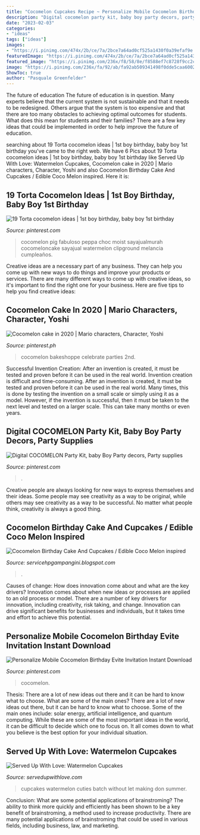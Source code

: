 ```yaml
---
title: "Cocomelon Cupcakes Recipe ~ Personalize Mobile Cocomelon Birthday Evite Invitation Instant Download"
description: "Digital cocomelon party kit, baby boy party decors, party supplies"
date: "2023-02-03"
categories:
- "ideas"
tags: ["ideas"]
images:
- "https://i.pinimg.com/474x/2b/ce/7a/2bce7a64ad0cf525a1430f0a39efaf9e.jpg"
featuredImage: "https://i.pinimg.com/474x/2b/ce/7a/2bce7a64ad0cf525a1430f0a39efaf9e.jpg"
featured_image: "https://i.pinimg.com/236x/f8/58/8e/f8588ef7c8728f9cc2c440791cd09f66.jpg?nii=t"
image: "https://i.pinimg.com/236x/fa/92/ab/fa92ab509341498f0dde5caa60025e0a.jpg?nii=t"
ShowToc: true
author: "Pasquale Greenfelder"
---
```



The future of education
The future of education is in question. Many experts believe that the current system is not sustainable and that it needs to be redesigned. Others argue that the system is too expensive and that there are too many obstacles to achieving optimal outcomes for students. What does this mean for students and their families?
There are a few key ideas that could be implemented in order to help improve the future of education.

	

		
searching about 19 Torta cocomelon ideas | 1st boy birthday, baby boy 1st birthday you've came to the right web. We have 6 Pics about 19 Torta cocomelon ideas | 1st boy birthday, baby boy 1st birthday like Served Up With Love: Watermelon Cupcakes, Cocomelon cake in 2020 | Mario characters, Character, Yoshi and also Cocomelon Birthday Cake And Cupcakes / Edible Coco Melon inspired. Here it is:
		
    
## 19 Torta Cocomelon Ideas | 1st Boy Birthday, Baby Boy 1st Birthday

<img loading=lazy src="https://i.pinimg.com/474x/2b/ce/7a/2bce7a64ad0cf525a1430f0a39efaf9e.jpg" onerror="this.onerror=null;this.src='https://tse2.mm.bing.net/th?id=OIP.vbxgIJbNyMQPqIrvKom2RwAAAA&amp;pid=15.1';" alt="19 Torta cocomelon ideas | 1st boy birthday, baby boy 1st birthday">

_Source: pinterest.com_

>cocomelon pig fabuloso peppa choc moist sayajualmurah cocomeloncake sayajual watermelon clipground melancia cumpleaños. 

	

Creative ideas are a necessary part of any business. They can help you come up with new ways to do things and improve your products or services. There are many different ways to come up with creative ideas, so it's important to find the right one for your business. Here are five tips to help you find creative ideas: 

    
## Cocomelon Cake In 2020 | Mario Characters, Character, Yoshi

<img loading=lazy src="https://i.pinimg.com/736x/71/c9/31/71c93115122577449be6c5bf35a0050d.jpg" onerror="this.onerror=null;this.src='https://tse1.mm.bing.net/th?id=OIP.ZEsPX5P3asUEJHIyjJjjSgHaJP&amp;pid=15.1';" alt="Cocomelon cake in 2020 | Mario characters, Character, Yoshi">

_Source: pinterest.ph_

>cocomelon bakeshoppe celebrate parties 2nd. 

	

Successful Invention Creation: After an invention is created, it must be tested and proven before it can be used in the real world.
Invention creation is difficult and time-consuming. After an invention is created, it must be tested and proven before it can be used in the real world. Many times, this is done by testing the invention on a small scale or simply using it as a model. However, if the invention is successful, then it must be taken to the next level and tested on a larger scale. This can take many months or even years.

    
## Digital COCOMELON Party Kit, Baby Boy Party Decors, Party Supplies

<img loading=lazy src="https://i.pinimg.com/236x/fa/92/ab/fa92ab509341498f0dde5caa60025e0a.jpg?nii=t" onerror="this.onerror=null;this.src='https://tse3.mm.bing.net/th?id=OIP.7A-H56GSQ-IoFVHxpTnpCAAAAA&amp;pid=15.1';" alt="Digital COCOMELON Party Kit, baby Boy Party decors, Party supplies">

_Source: pinterest.com_

>. 

	

Creative people are always looking for new ways to express themselves and their ideas. Some people may see creativity as a way to be original, while others may see creativity as a way to be successful. No matter what people think, creativity is always a good thing.

    
## Cocomelon Birthday Cake And Cupcakes / Edible Coco Melon Inspired

<img loading=lazy src="https://i.pinimg.com/736x/70/aa/5f/70aa5f34374c46976c8979b38ae9ef31.jpg" onerror="this.onerror=null;this.src='https://tse1.mm.bing.net/th?id=OIP.EPbB-CDc7m5f02ZG45OSmQHaFW&amp;pid=15.1';" alt="Cocomelon Birthday Cake And Cupcakes / Edible Coco Melon inspired">

_Source: servicehpgampangini.blogspot.com_

>. 

	

Causes of change: How does innovation come about and what are the key drivers?
Innovation comes about when new ideas or processes are applied to an old process or model. There are a number of key drivers for innovation, including creativity, risk taking, and change. Innovation can drive significant benefits for businesses and individuals, but it takes time and effort to achieve this potential.

    
## Personalize Mobile Cocomelon Birthday Evite Invitation Instant Download

<img loading=lazy src="https://i.pinimg.com/236x/f8/58/8e/f8588ef7c8728f9cc2c440791cd09f66.jpg?nii=t" onerror="this.onerror=null;this.src='https://tse3.mm.bing.net/th?id=OIP.D6F1mMKvc3_dRTOxmWh1bwAAAA&amp;pid=15.1';" alt="Personalize Mobile Cocomelon Birthday Evite Invitation Instant Download">

_Source: pinterest.com_

>cocomelon. 

	

Thesis: There are a lot of new ideas out there and it can be hard to know what to choose. What are some of the main ones?
There are a lot of new ideas out there, but it can be hard to know what to choose. Some of the main ones include: solar energy, artificial intelligence, and quantum computing. While these are some of the most important ideas in the world, it can be difficult to decide which one to focus on. It all comes down to what you believe is the best option for your individual situation.

    
## Served Up With Love: Watermelon Cupcakes

<img loading=lazy src="https://1.bp.blogspot.com/-OSChD54sY8A/W1U7GqOzzpI/AAAAAAAAHc0/M68uzIKA0-YgQVXGo6OAlsGaNGfEAW9DQCEwYBhgL/s640/2watermeloncupcake4a.jpg" onerror="this.onerror=null;this.src='https://tse3.mm.bing.net/th?id=OIP.5j9hAvzWBuI1bL8Awek-ewAAAA&amp;pid=15.1';" alt="Served Up With Love: Watermelon Cupcakes">

_Source: servedupwithlove.com_

>cupcakes watermelon cuties batch without let making don summer. 

	

Conclusion: What are some potential applications of brainstroming?
The ability to think more quickly and efficiently has been shown to be a key benefit of brainstroming, a method used to increase productivity. There are many potential applications of brainstroming that could be used in various fields, including business, law, and marketing.

